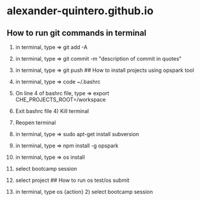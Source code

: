 # alexander-quintero.github.io
## How to run git commands in terminal 
1) in terminal, type => git add -A 
2) in terminal, type => git commit -m "description of commit in quotes" 
3) in terminal, type => git push ## How to install projects using opspark tool 

1) in terminal, type => code ~/.bashrc 
2) On line 4 of bashrc file, type => export CHE_PROJECTS_ROOT=/workspace 
3) Exit bashrc file 4) Kill terminal 
5) Reopen terminal
6) in terminal, type => sudo apt-get install subversion 
7) in terminal, type => npm install -g opspark 
8) in terminal, type => os install 
9) select bootcamp session 
10) select project ## How to run os test/os submit 

1) in terminal, type os {action} 2) select bootcamp session 